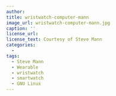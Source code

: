 ```yaml
---
author: 
title: wristwatch-computer-mann
image_url: wristwatch-computer-mann.jpg
caption: ''
license_url:  
license_text: Courtesy of Steve Mann  
categories:
  - 
tags:
  - Steve Mann
  - Wearable
  - wristwatch
  - smartwatch
  - GNU Linux
---
```


